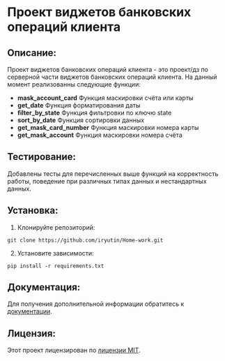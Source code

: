 # Проект виджетов банковских операций клиента

## Описание:

Проект виджетов банковских операций клиента - это проект/дз по серверной части виджетов банковских операций клиента.
На данный момент реализованны следующие функции:  
- **mask_account_card** Функция маскировки счёта или карты  
- **get_date** Функция форматирования даты  
- **filter_by_state** Функция фильтровки по ключю state  
- **sort_by_date** Функция сортировки данных  
- **get_mask_card_number** Функция маскировки номера карты  
- **get_mask_account** Функция  маскировки номера счёта

## Тестирование:
Добавлены тесты для перечисленных выше функций на корректность работы, поведение при различных типах данных и нестандартных данных.
## Установка:

1. Клонируйте репозиторий:
```
git clone https://github.com/iryutin/Home-work.git
```
2. Установите зависимости:
```
pip install -r requirements.txt
```

## Документация:

Для получения дополнительной информации обратитесь к [документации](docs/README.md).

## Лицензия:

Этот проект лицензирован по [лицензии MIT](LICENSE).